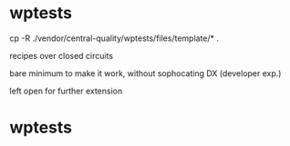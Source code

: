 # wptests

cp -R ./vendor/central-quality/wptests/files/template/* .

recipes over closed circuits

bare minimum to make it work, without sophocating DX (developer exp.)

left open for further extension
# wptests
